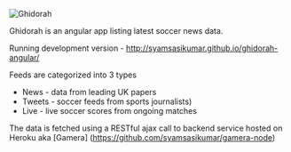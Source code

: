 ![Ghidorah](http://res.cloudinary.com/dtmnbo2hw/image/upload/c_scale,h_181/v1406761413/ghidorah_khijyl.jpg)

Ghidorah is an angular app listing latest soccer news data. 

Running development version - http://syamsasikumar.github.io/ghidorah-angular/

Feeds are categorized into 3 types
* News - data from leading UK papers
* Tweets - soccer feeds from sports journalists)
* Live - live soccer scores from ongoing matches

The data is fetched using a RESTful ajax call to backend service hosted on Heroku aka [Gamera] (https://github.com/syamsasikumar/gamera-node)
